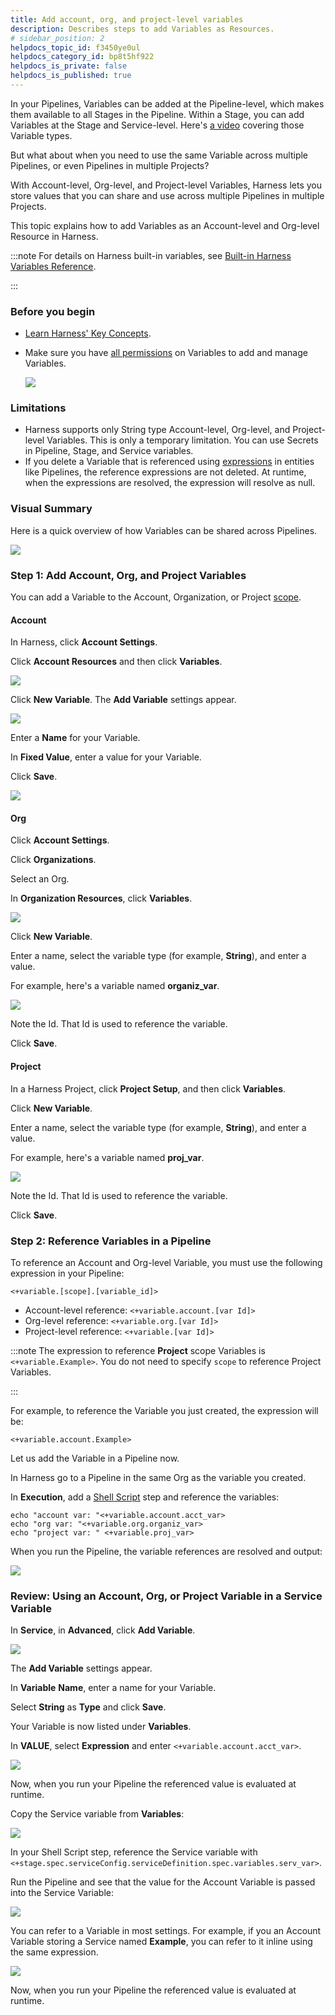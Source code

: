 ```yaml
---
title: Add account, org, and project-level variables
description: Describes steps to add Variables as Resources.
# sidebar_position: 2
helpdocs_topic_id: f3450ye0ul
helpdocs_category_id: bp8t5hf922
helpdocs_is_private: false
helpdocs_is_published: true
---
```


In your Pipelines, Variables can be added at the Pipeline-level, which makes them available to all Stages in the Pipeline. Within a Stage, you can add Variables at the Stage and Service-level. Here's [a video](https://youtu.be/lqbmO6EVGuU) covering those Variable types.

But what about when you need to use the same Variable across multiple Pipelines, or even Pipelines in multiple Projects?

With Account-level, Org-level, and Project-level Variables, Harness lets you store values that you can share and use across multiple Pipelines in multiple Projects.

This topic explains how to add Variables as an Account-level and Org-level Resource in Harness.


:::note
For details on Harness built-in variables, see [Built-in Harness Variables Reference](harness-variables.md).

:::

### Before you begin

* [Learn Harness' Key Concepts](../../getting-started/learn-harness-key-concepts.md).
* Make sure you have [all permissions](../4_Role-Based-Access-Control/9-add-manage-roles.md) on Variables to add and manage Variables.
  
  ![](./static/add-a-variable-00.png)

### Limitations

* Harness supports only String type Account-level, Org-level, and Project-level Variables. This is only a temporary limitation. You can use Secrets in Pipeline, Stage, and Service variables.
* If you delete a Variable that is referenced using [expressions](harness-variables.md) in entities like Pipelines, the reference expressions are not deleted. At runtime, when the expressions are resolved, the expression will resolve as null.

### Visual Summary

Here is a quick overview of how Variables can be shared across Pipelines.

![](./static/add-a-variable-01.png)

### Step 1: Add Account, Org, and Project Variables

You can add a Variable to the Account, Organization, or Project [scope](../4_Role-Based-Access-Control/1-rbac-in-harness.md#rbac-scope).

#### Account

In Harness, click **Account Settings**.

Click **Account Resources** and then click **Variables**.

![](./static/add-a-variable-02.png)

Click **New Variable**. The **Add Variable** settings appear.

![](./static/add-a-variable-03.png)

Enter a **Name** for your Variable.

In **Fixed Value**, enter a value for your Variable.

Click **Save**.

![](./static/add-a-variable-04.png)

#### Org

Click **Account Settings**.

Click **Organizations**.

Select an Org.

In **Organization Resources**, click **Variables**.

![](./static/add-a-variable-05.png)

Click **New Variable**.

Enter a name, select the variable type (for example, **String**), and enter a value.

For example, here's a variable named **organiz\_var**.

![](./static/add-a-variable-06.png)

Note the Id. That Id is used to reference the variable.

Click **Save**.

#### Project

In a Harness Project, click **Project Setup**, and then click **Variables**.

Click **New Variable**.

Enter a name, select the variable type (for example, **String**), and enter a value.

For example, here's a variable named **proj\_var**.

![](./static/add-a-variable-07.png)

Note the Id. That Id is used to reference the variable.

Click **Save**.

### Step 2: Reference Variables in a Pipeline

To reference an Account and Org-level Variable, you must use the following expression in your Pipeline:

`<+variable.[scope].[variable_id]>`

* Account-level reference: `<+variable.account.[var Id]>`
* Org-level reference: `<+variable.org.[var Id]>`
* Project-level reference: `<+variable.[var Id]>`


:::note
The expression to reference **Project** scope Variables is `<+variable.Example>`. You do not need to specify `scope` to reference Project Variables.

:::

For example, to reference the Variable you just created, the expression will be:

`<+variable.account.Example>`

Let us add the Variable in a Pipeline now.

In Harness go to a Pipeline in the same Org as the variable you created.

In **Execution**, add a [Shell Script](/docs/continuous-delivery/x-platform-cd-features/executions/cd-general-steps/using-shell-scripts) step and reference the variables:


```
echo "account var: "<+variable.account.acct_var>  
echo "org var: "<+variable.org.organiz_var>  
echo "project var: " <+variable.proj_var>
```
When you run the Pipeline, the variable references are resolved and output:

![](./static/add-a-variable-08.png)

### Review: Using an Account, Org, or Project Variable in a Service Variable

In **Service**, in **Advanced**, click **Add Variable**.

![](./static/add-a-variable-09.png)

The **Add Variable** settings appear.

In **Variable** **Name**, enter a name for your Variable.

Select **String** as **Type** and click **Save**.

Your Variable is now listed under **Variables**.

In **VALUE**, select **Expression** and enter `<+variable.account.acct_var>`.

![](./static/add-a-variable-10.png)

Now, when you run your Pipeline the referenced value is evaluated at runtime.

Copy the Service variable from **Variables**:

![](./static/add-a-variable-11.png)

In your Shell Script step, reference the Service variable with `<+stage.spec.serviceConfig.serviceDefinition.spec.variables.serv_var>`.

Run the Pipeline and see that the value for the Account Variable is passed into the Service Variable:

![](./static/add-a-variable-12.png)

You can refer to a Variable in most settings. For example, if you an Account Variable storing a Service named **Example**, you can refer to it inline using the same expression.

![](./static/add-a-variable-13.png)

Now, when you run your Pipeline the referenced value is evaluated at runtime.

